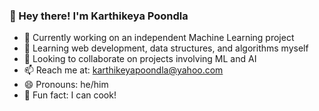 ### 👋 Hey there! I'm Karthikeya Poondla

- 🔭 Currently working on an independent Machine Learning project
- 🌱 Learning web development, data structures, and algorithms myself
- 🤝 Looking to collaborate on projects involving ML and AI
- 📫 Reach me at: karthikeyapoondla@yahoo.com
- 😄 Pronouns: he/him
- 🍳 Fun fact: I can cook!
